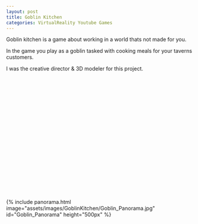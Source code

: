 ```yaml
---
layout: post
title: Goblin Kitchen
categories: VirtualReality Youtube Games
---
```

Goblin kitchen is a game about working in a world thats not made for you. 

In the game you play as a goblin tasked with cooking meals for your taverns customers.

I was the creative director & 3D modeler for this project. 


<iframe width="560" height="315" src="ttps://youtu.be/d1HAApUUcRQ?si=OZ-IbqwVn3Hjzo2O" title="Ouiji Machine" frameborder="0" allow="accelerometer; autoplay; clipboard-write; encrypted-media; gyroscope; picture-in-picture; web-share" allowfullscreen></iframe>


<!-- 360 panorama
assets\images\GoblinKitchen\Goblin_Panorama.jpg -->
{% include panorama.html image="assets/images/GoblinKitchen/Goblin_Panorama.jpg" id="Goblin_Panorama" height="500px" %}